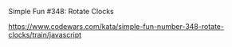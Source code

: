 Simple Fun #348: Rotate Clocks

https://www.codewars.com/kata/simple-fun-number-348-rotate-clocks/train/javascript
